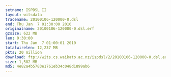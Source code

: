 ```yaml
---
setname: ISPDSL II
layout: witsdata
tracename: 20100106-120000-0.dsl
end: Thu Jan  7 01:30:00 2010
originalname: 20100106-120000-0.dsl.erf
gzsize: 622 MB
len: 0:30:00
start: Thu Jan  7 01:00:01 2010
totalwirelen: 12,237 MB
pkts: 20 million
download: ftp://wits.cs.waikato.ac.nz/ispdsl/2/20100106-120000-0.dsl.erf.gz
size: 1,582 MB
md5: 4e82a4b5783e1761eb34c048d1899ab6
---
```

